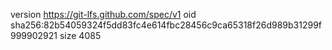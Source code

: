 version https://git-lfs.github.com/spec/v1
oid sha256:82b54059324f5dd83fc4e614fbc28456c9ca65318f26d989b31299f999902921
size 4085
